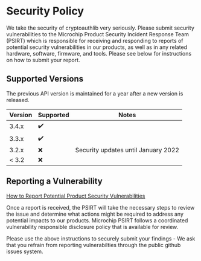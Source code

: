 # Security Policy

We take the security of cryptoauthlib very seriously. Please submit security vulnerabilities to
the Microchip Product Security Incident Response Team (PSIRT) which is responsible for receiving
and responding to reports of potential security vulnerabilities in our products, as well as in 
any related hardware, software, firmware, and tools. Please see below for instructions on how
to submit your report.

## Supported Versions

The previous API version is maintained for a year after a new version is released.

| Version | Supported          | Notes |
| ------- | ------------------ | ----- |
| 3.4.x   | :heavy_check_mark: |       |
| 3.3.x   | :heavy_check_mark: |       |
| 3.2.x   | :x: | Security updates until January 2022 |
| < 3.2   | :x:                |       |

## Reporting a Vulnerability

[How to Report Potential Product Security Vulnerabilities](https://www.microchip.com/design-centers/embedded-security/how-to-report-potential-product-security-vulnerabilities)

Once a report is received, the PSIRT will take the necessary steps to review the issue
and determine what actions might be required to address any potential impacts to our products.
Microchip PSIRT follows a coordinated vulnerability responsible disclosure policy that is available
for review.

Please use the above instructions to securely submit your findings - We ask that you refrain from 
reporting vulnerabilties through the public github issues system.
